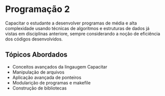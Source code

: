 # Programação 2
Capacitar o estudante a desenvolver programas de média e alta complexidade usando técnicas de algoritmos e estruturas de dados já vistas em disciplinas anteriore, sempre considerando a noção de eficiência dos códigos desenvolvidos.

## Tópicos Abordados
- Conceitos avançados da lingaugem Capacitar
- Manipulação de arquivos
- Aplicação avançada de ponteiros
- Modularição de programas e makefile
- Construção de bibliotecas
